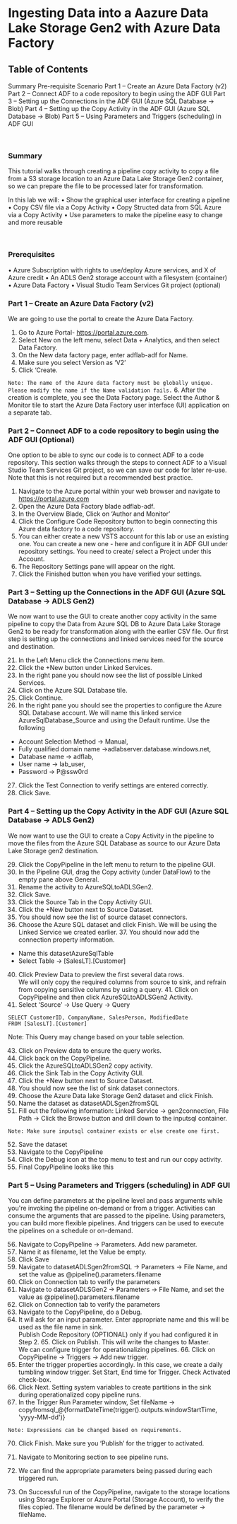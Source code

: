# Ingesting Data into a Aazure Data Lake Storage Gen2 with Azure Data Factory

## Table of Contents

Summary
Pre-requisite
Scenario
Part 1 – Create an Azure Data Factory (v2)
Part 2 – Connect ADF to a code repository to begin using the ADF GUI
Part 3 – Setting up the Connections in the ADF GUI (Azure SQL Database -> Blob)
Part 4 – Setting up the Copy Activity in the ADF GUI (Azure SQL Database -> Blob)
Part 5 – Using Parameters and Triggers (scheduling) in ADF GUI


 
### Summary
This tutorial walks through creating a pipeline copy activity to copy a file from a S3 storage location to an Azure Data Lake Storage Gen2 container, so we can prepare the file to be processed later for transformation.

In this lab we will:
•	Show the graphical user interface for creating a pipeline
•	Copy CSV file via a Copy Activity
•	Copy Structed data from SQL Azure via a Copy Activity
•	Use parameters to make the pipeline easy to change and more reusable

 
 
### Prerequisites
•	Azure Subscription with rights to use/deploy Azure services, and X of Azure credit
•	An ADLS Gen2 storage account with a filesystem (container)
•	Azure Data Factory
•	Visual Studio Team Services Git project (optional)

### Part 1 – Create an Azure Data Factory (v2)
We are going to use the portal to create the Azure Data Factory.

1.	Go to Azure Portal- https://portal.azure.com.
2.	Select New on the left menu, select Data + Analytics, and then select Data Factory.
3.	On the New data factory page, enter adflab-adf for Name.
4.	Make sure you select Version as ‘V2’
5.	Click ‘Create.

``
Note: The name of the Azure data factory must be globally unique. Please modify the name if the Name validation fails.
``
6.	After the creation is complete, you see the Data Factory page. Select the Author & Monitor tile to start the Azure Data Factory user interface (UI) application on a separate tab.

### Part 2 – Connect ADF to a code repository to begin using the ADF GUI (Optional)
One option to be able to sync our code is to connect ADF to a code repository. This section walks through the steps to connect ADF to a Visual Studio Team Services Git project, so we can save our code for later re-use. Note that this is not required but a recommended best practice.

1.	Navigate to the Azure portal within your web browser and navigate to https://portal.azure.com
2.	Open the Azure Data Factory blade adflab-adf.
3.	In the Overview Blade, Click on ‘Author and Monitor’
4.	Click the Configure Code Repository button to begin connecting this Azure data factory to a code repository.
5.	You can either create a new VSTS account for this lab or use an existing one. You can create a new one - here and configure it in ADF GUI under repository settings. You need to create/ select a Project under this Account.
6.	The Repository Settings pane will appear on the right.
7.	Click the Finished button when you have verified your settings.

### Part 3 – Setting up the Connections in the ADF GUI (Azure SQL Database -> ADLS Gen2)
We now want to use the GUI to create another copy activity in the same pipeline to copy the Data from Azure SQL DB to Azure Data Lake Storage Gen2 to be ready for transformation along with the earlier CSV file. Our first step is setting up the connections and linked services need for the source and destination.

21.	In the Left Menu click the Connections menu item.
22.	Click the +New button under Linked Services.
23.	In the right pane you should now see the list of possible Linked Services. 
24.	Click on the Azure SQL Database tile.
25.	Click Continue.
26.	In the right pane you should see the properties to configure the Azure SQL Database account. We will name this linked service AzureSqlDatabase_Source and using the Default runtime. Use the following  

 * Account Selection Method -> Manual,
 * Fully qualified domain name ->adlabserver.database.windows.net,
 * Database name -> adflab,
 * User name -> lab_user,
 * Password -> P@ssw0rd
 
27.	Click the Test Connection to verify settings are entered correctly.
28.	Click Save.

### Part 4 – Setting up the Copy Activity in the ADF GUI (Azure SQL Database -> ADLS Gen2)
We now want to use the GUI to create a Copy Activity in the pipeline to move the files from the Azure SQL Database as source to our Azure Data Lake Storage gen2 destination.

29.	Click the CopyPipeline in the left menu to return to the pipeline GUI.
30.	In the Pipeline GUI, drag the Copy activity (under DataFlow) to the empty pane above General.
31.	Rename the activity to AzureSQLtoADLSGen2.
32.	Click Save.
33.	Click the Source Tab in the Copy Activity GUI.
34.	Click the +New button next to Source Dataset.
35.	You should now see the list of source dataset connectors.
36.	Choose the Azure SQL dataset and click Finish.
We will be using the Linked Service we created earlier.  	37.	You should now add the connection property information.

 *	Name this datasetAzureSqlTable 
 *	Select Table -> [SalesLT].[Customer]
 
40.	Click Preview Data to preview the first several data rows.	 
We will only copy the required columns from source to sink, and refrain from copying sensitive columns by using a query. 	41.	Click on CopyPipeline and then click AzureSQLtoADLSGen2 Activity.
42.	Select ‘Source’ -> Use Query -> Query

```
SELECT CustomerID, CompanyName, SalesPerson, ModifiedDate 
FROM [SalesLT].[Customer]
```
Note: This Query may change based on your table selection. 

43.	Click on Preview data to ensure the query works.
44.	Click back on the CopyPipeline.
45.	Click the AzureSQLtoADLSGen2 copy activity.
46.	Click the Sink Tab in the Copy Activity GUI.
47.	Click the +New button next to Source Dataset.
48.	You should now see the list of sink dataset connectors.
49.	Choose the Azure Data lake Storage Gen2 dataset and click Finish.
50.	Name the dataset as datasetADLSgen2fromSQL 
51.	Fill out the following information: Linked Service -> gen2connection, File Path -> Click the Browse button and drill down to the inputsql container.
```
Note: Make sure inputsql container exists or else create one first. 
```
52.	Save the dataset
53.	Navigate to the CopyPipeline
54.	Click the Debug icon at the top menu to test and run our copy activity.
55.	Final CopyPipeline looks like this

### Part 5 – Using Parameters and Triggers (scheduling) in ADF GUI
You can define parameters at the pipeline level and pass arguments while you're invoking the pipeline on-demand or from a trigger. Activities can consume the arguments that are passed to the pipeline. Using parameters, you can build more flexible pipelines. 
And triggers can be used to execute the pipelines on a schedule or on-demand.

56.	Navigate to CopyPipeline -> Parameters. Add new parameter. 
57.	Name it as filename, let the Value be empty.
58.	Click Save
59.	Navigate to datasetADLSgen2fromSQL -> Parameters -> File Name, and set the value as @pipeline().parameters.filename
60.	Click on Connection tab to verify the parameters
61.	Navigate to datasetADLSGen2 -> Parameters -> File Name, and set the value as @pipeline().parameters.filename
62.	Click on Connection tab to verify the parameters	 
63.	Navigate to the CopyPipeline, do a Debug. 
64.	It will ask for an input parameter. Enter appropriate name and this will be used as the file name in sink. 	
Publish Code Repository (OPTIONAL) only if you had configured it in Step 2.	65.	Click on Publish. This will write the changes to Master.	
We can configure trigger for operationalizing pipelines. 	66.	Click on CopyPipeline -> Triggers -> Add new trigger.
67.	Enter the trigger properties accordingly. In this case, we create a daily tumbling window trigger.
Set Start, End time for Trigger. Check Activated check-box. 
68.	Click Next. Setting system variables to create partitions in the sink during operationalized copy pipeline runs.
69.	In the Trigger Run Parameter window,
Set fileName -> copyfromsql_@{formatDateTime(trigger().outputs.windowStartTime, 'yyyy-MM-dd')}
```
Note: Expressions can be changed based on requirements. 
```
70.	Click Finish.
Make sure you ‘Publish’ for the trigger to activated.	 

71.	Navigate to Monitoring section to see pipeline runs.
72.	We can find the appropriate parameters being passed during each triggered run. 	 
73.	On Successful run of the CopyPipeline, navigate to the storage locations using Storage Explorer or Azure Portal (Storage Account), to verify the files copied. The filename would be defined by the parameter -> fileName.
